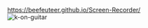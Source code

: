https://beefeuteer.github.io/Screen-Recorder/  <br />
![k-on-guitar](https://user-images.githubusercontent.com/77025979/172017706-be5f0cdf-d7fa-4a66-ad27-0d26e10d4774.gif)


<!--
**Beefeuteer/Beefeuteer** is a ✨ _special_ ✨ repository because its `README.md` (this file) appears on your GitHub profile.

Here are some ideas to get you started:

- 🔭 I’m currently working on ...
- 🌱 I’m currently learning ...
- 👯 I’m looking to collaborate on ...
- 🤔 I’m looking for help with ...
- 💬 Ask me about ...
- 📫 How to reach me: ...
- 😄 Pronouns: ...
- ⚡ Fun fact: ...
-->
